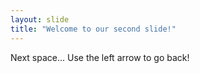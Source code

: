 ```yaml
---
layout: slide
title: "Welcome to our second slide!"
---
```

Next space...
Use the left arrow to go back!
